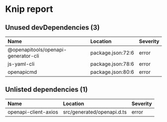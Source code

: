 # Knip report

## Unused devDependencies (3)

| Name                                | Location          | Severity |
| :---------------------------------- | :---------------- | :------- |
| @openapitools/openapi-generator-cli | package.json:72:6 | error    |
| js-yaml-cli                         | package.json:78:6 | error    |
| openapicmd                          | package.json:80:6 | error    |

## Unlisted dependencies (1)

| Name                 | Location                   | Severity |
| :------------------- | :------------------------- | :------- |
| openapi-client-axios | src/generated/openapi.d.ts | error    |
